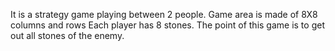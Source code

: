 It is a strategy game playing between 2 people. Game area is made of 8X8 columns and rows Each player has 8 stones. The point of this game is to get out all stones of the enemy.
